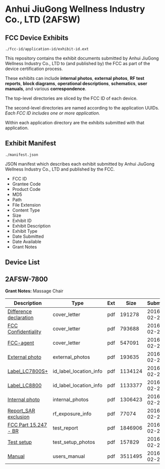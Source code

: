 # Anhui JiuGong Wellness Industry Co., LTD (2AFSW)
## FCC Device Exhibits

```
./fcc-id/application-id/exhibit-id.ext
```

This repository contains the exhibit documents submitted by Anhui JiuGong Wellness Industry Co., LTD to (and published by) the FCC as part of the device certification process.

These exhibits can include **internal photos**, **external photos**, **RF test reports**, **block diagrams**, **operational descriptions**, **schematics**, **user manuals**, and various **correspondence**.

The top-level directories are sliced by the FCC ID of each device.

The second-level directories are named according to the application UUIDs. *Each FCC ID includes one or more application.*

Within each application directory are the exhibits submitted with that application. 

## Exhibit Manifest

```
./manifest.json
```

JSON manifest which describes each exhibit submitted by Anhui JiuGong Wellness Industry Co., LTD and published by the FCC.

- FCC ID
- Grantee Code
- Product Code
- MD5
- Path
- File Extension
- Content Type
- Size
- Exhibit ID
- Exhibit Description
- Exhibit Type
- Date Submitted
- Date Available
- Grant Notes

## Device List
## 2AFSW-7800
**Grant Notes:** Massage Chair

| Description | Type | Ext | Size | Submitted | Available |
| ----------- | ---- | --- | ---- | --------- | --------- |
| [Difference declaration](2AFSW-7800/389383b24d1b97b00cc94821c0a46532/2912087.pdf) | cover_letter | pdf | 191278 | 2016-02-26 | 2016-02-28 |
| [FCC Confidentiality](2AFSW-7800/389383b24d1b97b00cc94821c0a46532/2912090.pdf) | cover_letter | pdf | 793688 | 2016-02-26 | 2016-02-28 |
| [FCC-agent](2AFSW-7800/389383b24d1b97b00cc94821c0a46532/2912091.pdf) | cover_letter | pdf | 547091 | 2016-02-26 | 2016-02-28 |
| [External photo](2AFSW-7800/389383b24d1b97b00cc94821c0a46532/2912097.pdf) | external_photos | pdf | 193635 | 2016-02-26 | 2016-02-28 |
| [Label_LC7800S+](2AFSW-7800/389383b24d1b97b00cc94821c0a46532/2912099.pdf) | id_label_location_info | pdf | 1134124 | 2016-02-26 | 2016-02-28 |
| [Label_LC8800](2AFSW-7800/389383b24d1b97b00cc94821c0a46532/2912100.pdf) | id_label_location_info | pdf | 1133377 | 2016-02-26 | 2016-02-28 |
| [Internal photo](2AFSW-7800/389383b24d1b97b00cc94821c0a46532/2912098.pdf) | internal_photos | pdf | 1306423 | 2016-02-26 | 2016-02-28 |
| [Report_SAR exclusion](2AFSW-7800/389383b24d1b97b00cc94821c0a46532/2912123.pdf) | rf_exposure_info | pdf | 77074 | 2016-02-26 | 2016-02-28 |
| [FCC Part 15.247 - BR](2AFSW-7800/389383b24d1b97b00cc94821c0a46532/2912126.pdf) | test_report | pdf | 1846906 | 2016-02-26 | 2016-02-28 |
| [Test setup](2AFSW-7800/389383b24d1b97b00cc94821c0a46532/2912127.pdf) | test_setup_photos | pdf | 157829 | 2016-02-26 | 2016-02-28 |
| [Manual](2AFSW-7800/389383b24d1b97b00cc94821c0a46532/2912128.pdf) | users_manual | pdf | 3511495 | 2016-02-26 | 2016-02-28 |
